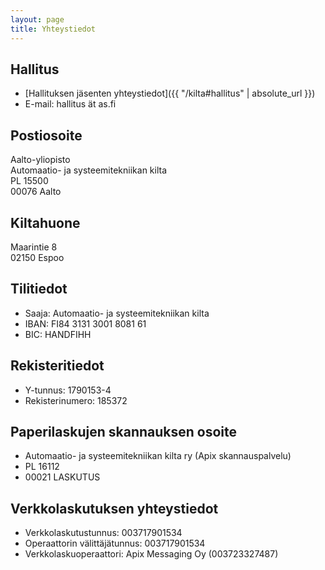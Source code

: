 ```yaml
---
layout: page
title: Yhteystiedot
---
```


## Hallitus

* [Hallituksen jäsenten yhteystiedot]({{ "/kilta#hallitus" | absolute_url }})
* E-mail: hallitus ät as.fi

## Postiosoite

<p>Aalto-yliopisto<br>
Automaatio- ja systeemitekniikan kilta<br>
PL 15500<br>
00076 Aalto</p>

## Kiltahuone

Maarintie 8<br>
02150 Espoo

## Tilitiedot

* Saaja: Automaatio- ja systeemitekniikan kilta
* IBAN: FI84 3131 3001 8081 61
* BIC: HANDFIHH

## Rekisteritiedot

* Y-tunnus: 1790153-4
* Rekisterinumero: 185372

## Paperilaskujen skannauksen osoite

* Automaatio- ja systeemitekniikan kilta ry (Apix skannauspalvelu) 
* PL 16112
* 00021 LASKUTUS

## Verkkolaskutuksen yhteystiedot

* Verkkolaskutustunnus: 003717901534
* Operaattorin välittäjätunnus: 003717901534
* Verkkolaskuoperaattori: Apix Messaging Oy (003723327487)
